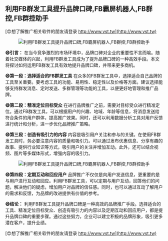 ## **利用FB群发工具提升品牌口碑,FB霸屏机器人,FB群控,FB群控助手**

[😍想了解推广相关软件的朋友请登录 http://www.vst.tw](http://www.vst.tw)

 <center><img src="https://vst.tw/MP4/tuiguang/png/5.png" alt="利用FB群发工具提升品牌口碑,FB霸屏机器人,FB群控,FB群控助手"></center>

**😄引言：**
在当今竞争激烈的市场环境中，品牌口碑对企业的重要性不言而喻。随着社交媒体的兴起，利用FB群发工具成为了提升品牌口碑的一种高效手段。本文将探讨如何运用FB群发工具有效地提升品牌口碑，并带来更多商机。

**😄第一段：选择适合的FB群发工具**
在众多的FB群发工具中，选择适合自己品牌的工具至关重要。要考虑工具的功能、易用性、稳定性以及价格等方面。建议选择能够支持群发消息、定时发送、多群管理等功能的工具，以便更好地管理和推广品牌。

**😄第二段：精准定位目标受众**
在进行品牌推广之前，需要对目标受众进行精准定位。通过FB群发工具，可以根据用户的兴趣、地域、年龄等信息，将消息发送给符合条件的用户群体，提高推广效果。同时，还可以利用数据分析工具对用户反馈进行统计和分析，进一步优化品牌推广策略。

**😄第三段：创造有吸引力的内容**
内容是吸引用户关注和参与的关键。在使用FB群发工具时，务必要注意内容的质量和吸引力。可以通过发布优惠信息、分享有趣的故事、提供行业知识等方式，吸引用户的关注并增加互动。此外，还可以结合视频、图片等多媒体形式，增强内容的吸引力。

 <center><img src="https://vst.tw/MP4/tuiguang/png/1.png" alt="利用FB群发工具提升品牌口碑,FB霸屏机器人,FB群控,FB群控助手"></center>

**😄第四段：定期互动和回应用户**
品牌推广不仅仅是向用户发送信息，更重要的是与用户进行互动和回应。利用FB群发工具，可以定期与用户互动，回答他们的问题，解决他们的疑虑，增加用户对品牌的信任感。同时，也可以通过互动了解用户的需求和反馈，为品牌的改进提供有价值的参考。

**😄结论：**
利用FB群发工具提升品牌口碑是一种高效的品牌推广手段。选择适合的工具、精准定位目标受众、创造有吸引力的内容以及定期互动和回应用户，都是提升品牌口碑的重要步骤。通过这些努力，企业可以建立积极的品牌形象，吸引更多潜在客户，提升业绩。

[😍想了解推广相关软件的朋友请登录 http://www.vst.tw](http://www.vst.tw)



